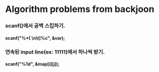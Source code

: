 # Algorithm problems from backjoon

### scanf()에서 공백 스킵하기.
#### scanf("%*[ \n\t]%c", &var);

### 연속된 input line(ex: 11111)에서 하나씩 받기.
#### scanf("%1d", &map[i][j]);
